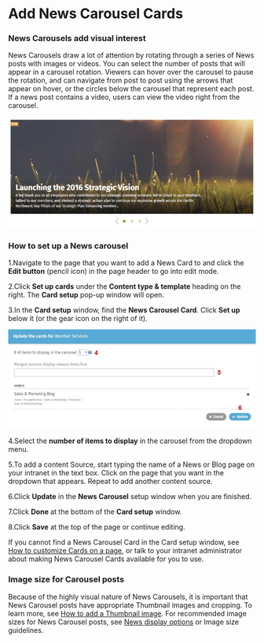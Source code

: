 # Add News Carousel Cards

### News Carousels add visual interest <a id="section2"></a>

News Carousels draw a lot of attention by rotating through a series of News posts with images or videos. You can select the number of posts that will appear in a carousel rotation. Viewers can hover over the carousel to pause the rotation, and can navigate from post to post using the arrows that appear on hover, or the circles below the carousel that represent each post. If a news post contains a video, users can view the video right from the carousel.

![](../../.gitbook/assets/1%20%2882%29.jpg)



### How to set up a News carousel

1.Navigate to the page that you want to add a News Card to and click the **Edit button** \(pencil icon\) in the page header to go into edit mode.

2.Click **Set up cards** under the **Content type & template** heading on the right. The **Card setup** pop-up window will open.

3.In the **Card setup** window, find the **News Carousel Card**. Click **Set up** below it \(or the gear icon on the right of it\).

![](../../.gitbook/assets/2%20%2826%29.jpg)



4.Select the **number of items to display** in the carousel from the dropdown menu.

5.To add a content Source, start typing the name of a News or Blog page on your intranet in the text box. Click on the page that you want in the dropdown that appears. Repeat to add another content source.

6.Click **Update** in the **News Carousel** setup window when you are finished.

7.Click **Done** at the bottom of the **Card setup** window.

8.Click **Save** at the top of the page or continue editing.

If you cannot find a News Carousel Card in the Card setup window, see [How to customize Cards on a page](../add-pages-and-sections/modify-templates.md), or talk to your intranet administrator about making News Carousel Cards available for you to use.

### Image size for Carousel posts

Because of the highly visual nature of News Carousels, it is important that News Carousel posts have appropriate Thumbnail images and cropping. To learn more, see [How to add a Thumbnail image](../edit-page-contents/add-thumbnail-images/). For recommended image sizes for News Carousel posts, see [News display options](new-display-options.md) or Image size guidelines.  


